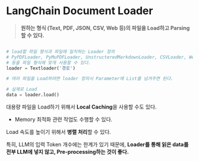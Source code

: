 # LangChain Document Loader

> **원하는 형식 (Text, PDF, JSON, CSV, Web 등)의 파일을 Load하고 Parsing할 수 있다.**

```python

# load할 파일 형식과 파일에 일치하는 Loader 정의
# PyPDFLoader, PyMuPDFLoader, UnstructeredMarkdownLoader, CSVLoader, WebBaseLoader, UnstructuredFileLoader
# 등을 파일 형식에 맞게 사용할 수 있다.
loader = Textloader('경로')

# 여러 파일을 Load하려면 loader 정의시 Parameter에 List를 넘겨주면 된다.

# 실제로 Load
data = loader.load()
````

대용량 파일을 Load하기 위해서 **Local Caching**을 사용할 수도 있다.

- Memory 최적화 관련 작업도 수행할 수 있다.

Load 속도를 높이기 위해서 **병렬 처리**할 수 있다.

특히, LLM의 입력 Token 개수에는 한계가 있기 때문에, **Loader를 통해 읽은 data를 전부 LLM에 넣지 않고, Pre-processing하는 것이 좋다.**

